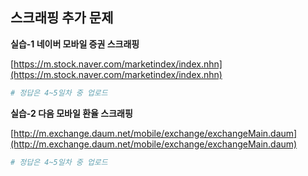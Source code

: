 ## 스크래핑 추가 문제

**실습-1 네이버 모바일 증권 스크래핑**

[https://m.stock.naver.com/marketindex/index.nhn](https://m.stock.naver.com/marketindex/index.nhn)

```python
# 정답은 4~5일차 중 업로드
```

**실습-2 다음 모바일 환율 스크래핑**

[http://m.exchange.daum.net/mobile/exchange/exchangeMain.daum](http://m.exchange.daum.net/mobile/exchange/exchangeMain.daum)

```python
# 정답은 4~5일차 중 업로드
```

